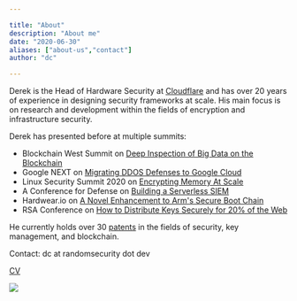```yaml
---

title: "About"
description: "About me"
date: "2020-06-30"
aliases: ["about-us","contact"]
author: "dc"

---
```


Derek is the Head of Hardware Security at [Cloudflare](https://www.cloudflare.com/) and has over 20 years of experience in designing security frameworks at scale. His main focus is on research and development within the fields of encryption and infrastructure security.

Derek has presented before at multiple summits:

- Blockchain West Summit on [Deep Inspection of Big Data on the Blockchain](https://blockchain-expo.com/europe/speaker/derek-chamorro/)
- Google NEXT on [Migrating DDOS Defenses to Google Cloud](https://www.youtube.com/watch?v=0XbQG2QX6mY)
- Linux Security Summit 2020 on [Encrypting Memory At Scale](https://www.youtube.com/watch?v=ubTDZ7w4l_8)
- A Conference for Defense on [Building a Serverless SIEM](https://www.youtube.com/watch?v=D1TuCkikXCQ)
- Hardwear.io on [A Novel Enhancement to Arm's Secure Boot Chain](https://www.youtube.com/watch?v=i2IG6Au34xM)
- RSA Conference on [How to Distribute Keys Securely for 20% of the Web](https://www.youtube.com/watch?v=HMmC-0Ueod4)

He currently holds over 30 [patents](https://patents.google.com/?inventor=Derek+CHAMORRO) in the fields of security, key management, and blockchain.

Contact: dc at randomsecurity dot dev

[CV](https://drive.google.com/file/d/1ZJXWcHUsRkp2tfBkvWar75y8lYcwp_SV/view?usp=sharing)

![](/images/cham-fam.jpg)

